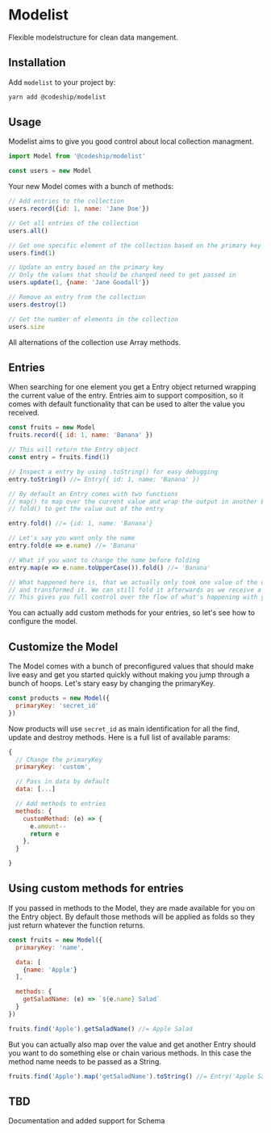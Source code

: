 Modelist
========

Flexible modelstructure for clean data mangement.

## Installation

Add `modelist` to your project by:

```sh
yarn add @codeship/modelist
```

## Usage

Modelist aims to give you good control about local collection managment.

```js
import Model from '@codeship/modelist'

const users = new Model
```

Your new Model comes with a bunch of methods:

```js
// Add entries to the collection
users.record({id: 1, name: 'Jane Doe'})

// Get all entries of the collection
users.all()

// Get one specific element of the collection based on the primary key (default: id)
users.find(1)

// Update an entry based on the primary key
// Only the values that should be changed need to get passed in
users.update(1, {name: 'Jane Goodall'})

// Remove an entry from the collection
users.destroy(1)

// Get the number of elements in the collection
users.size
```

All alternations of the collection use Array methods.

## Entries

When searching for one element you get a Entry object returned wrapping the current value of the entry.
Entries aim to support composition, so it comes with default functionality that can be used to alter the value you received.

```js
const fruits = new Model
fruits.record({ id: 1, name: 'Banana' })

// This will return the Entry object
const entry = fruits.find(1)

// Inspect a entry by using .toString() for easy debugging
entry.toString() //= Entry({ id: 1, name: 'Banana' })

// By default an Entry comes with two functions
// map() to map over the current value and wrap the output in another Entry
// fold() to get the value out of the entry

entry.fold() //= {id: 1, name: 'Banana'}

// Let's say you want only the name
entry.fold(e => e.name) //= 'Banana'

// What if you want to change the name before folding
entry.map(e => e.name.toUpperCase()).fold() //= 'Banana'

// What happened here is, that we actually only took one value of the object
// and transformed it. We can still fold it afterwards as we receive a wrapped Entry.
// This gives you full control over the flow of what's happening with your entries
```

You can actually add custom methods for your entries, so let's see how to configure the model.
## Customize the Model

The Model comes with a bunch of preconfigured values that should make live easy and get you started quickly without making you jump through a bunch of hoops.
Let's stary easy by changing the primaryKey.

```js
const products = new Model({
  primaryKey: 'secret_id'
})
```

Now products will use `secret_id` as main identification for all the find, update and destroy methods.
Here is a full list of available params:

```js
{
  // Change the primaryKey
  primaryKey: 'custom',

  // Pass in data by default
  data: [...]

  // Add methods to entries
  methods: {
    customMethod: (e) => {
      e.amount--
      return e
    },
  }

}
```

## Using custom methods for entries

If you passed in methods to the Model, they are made available for you on the Entry object.
By default those methods will be applied as folds so they just return whatever the function returns.

```js
const fruits = new Model({
  primaryKey: 'name',

  data: [
    {name: 'Apple'}
  ],

  methods: {
    getSaladName: (e) => `${e.name} Salad`
  }
})

fruits.find('Apple').getSaladName() //= Apple Salad
```

But you can actually also map over the value and get another Entry should you want to do something else or chain various methods. In this case the method name needs to be passed as a String.

```js
fruits.find('Apple').map('getSaladName').toString() //= Entry('Apple Salad')
```

## TBD

Documentation and added support for Schema

